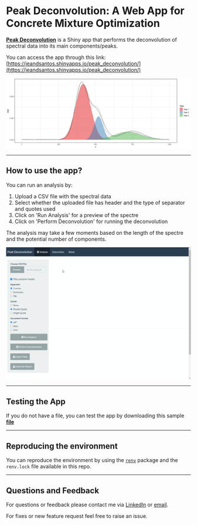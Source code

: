 # Peak Deconvolution: A Web App for Concrete Mixture Optimization

[**Peak Deconvolution**](https://jeandsantos.shinyapps.io/peak_deconvolution/) is a Shiny app that performs the deconvolution of spectral data into its main components/peaks.

You can access the app through this link: [https://jeandsantos.shinyapps.io/peak_deconvolution/](https://jeandsantos.shinyapps.io/peak_deconvolution/)

![](www/spectra.png)

***

## How to use the app?

You can run an analysis by:  
1. Upload a CSV file with the spectral data
2. Select whether the uploaded file has header and the type of separator and quotes used
3. Click on 'Run Analysis' for a preview of the spectre
4. Click on 'Perform Deconvolution' for running the deconvolution

The analysis may take a few moments based on the length of the spectre and the potential number of components.

![](www/peak_deconvolution.gif)


***
## Testing the App

If you do not have a file, you can test the app by downloading this sample [**file**](https://raw.githubusercontent.com/jeandsantos/peak_deconvolution/main/data/example_file_with_headers.csv)

***
## Reproducing the environment

You can reproduce the environment by using the [`renv`](https://rstudio.github.io/renv/) package and the `renv.lock` file available in this repo.

***

## Questions and Feedback

For questions or feedback please contact me via [LinkedIn](https://www.linkedin.com/in/jeandsantos/) or [email](mailto:jeandsantos88@gmail.com?subject=StrengthFinder%3A%20Questions%20and%20Requests).

For fixes or new feature request feel free to raise an issue.